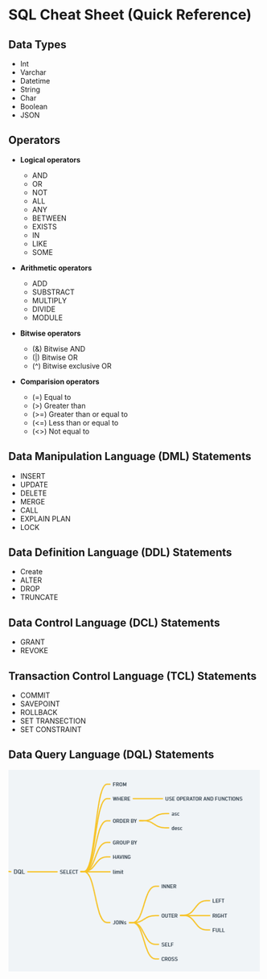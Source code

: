 # SQL Cheat Sheet (Quick Reference)

## Data Types
- Int
- Varchar
- Datetime
- String
- Char 
- Boolean
- JSON



## Operators
- **Logical operators**
  - AND
  - OR
  - NOT
  - ALL
  - ANY
  - BETWEEN
  - EXISTS
  - IN
  - LIKE
  - SOME
 
- **Arithmetic operators**
  - ADD
  - SUBSTRACT
  - MULTIPLY
  - DIVIDE
  - MODULE

- **Bitwise operators**
   - (&) Bitwise AND
   - (|) Bitwise OR
   - (^) Bitwise exclusive OR

- **Comparision operators**
   - (=) Equal to
   - (>) Greater than
   - (>=) Greater than or equal to
   - (<=) Less than or equal to
   - (<>) Not equal to 

## Data Manipulation Language (DML) Statements ##
  - INSERT
  - UPDATE
  - DELETE
  - MERGE
  - CALL
  - EXPLAIN PLAN
  - LOCK

## Data Definition Language (DDL) Statements ##
- Create
- ALTER
- DROP
- TRUNCATE

## Data Control Language (DCL) Statements ##  
- GRANT
- REVOKE

## Transaction  Control Language (TCL) Statements ##  
- COMMIT
- SAVEPOINT
- ROLLBACK
- SET TRANSECTION
- SET CONSTRAINT

##  Data Query Language (DQL) Statements ##  

<img src="https://github.com/lajumia/sql-cheat-sheet/blob/main/dql.png" alt="DQL photo" width="500" />

 
